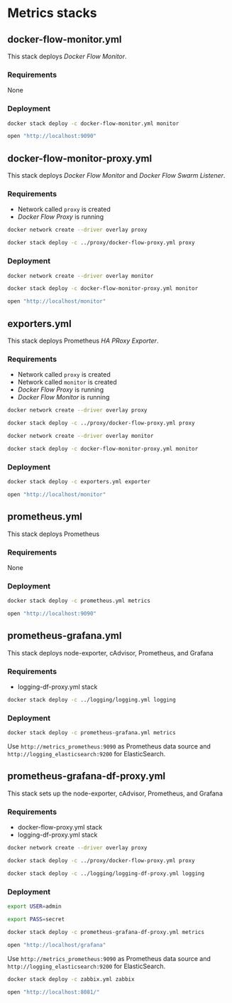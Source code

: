 # Metrics stacks

## docker-flow-monitor.yml

This stack deploys *Docker Flow Monitor*.

### Requirements

None

### Deployment

```bash
docker stack deploy -c docker-flow-monitor.yml monitor

open "http://localhost:9090"
```

## docker-flow-monitor-proxy.yml

This stack deploys *Docker Flow Monitor* and *Docker Flow Swarm Listener*.

### Requirements

* Network called `proxy` is created
* *Docker Flow Proxy* is running

```bash
docker network create --driver overlay proxy

docker stack deploy -c ../proxy/docker-flow-proxy.yml proxy
```

### Deployment

```bash
docker network create --driver overlay monitor

docker stack deploy -c docker-flow-monitor-proxy.yml monitor

open "http://localhost/monitor"
```

## exporters.yml

This stack deploys Prometheus *HA PRoxy Exporter*.

### Requirements

* Network called `proxy` is created
* Network called `monitor` is created
* *Docker Flow Proxy* is running
* *Docker Flow Monitor* is running

```bash
docker network create --driver overlay proxy

docker stack deploy -c ../proxy/docker-flow-proxy.yml proxy

docker network create --driver overlay monitor

docker stack deploy -c docker-flow-monitor-proxy.yml monitor
```

### Deployment

```bash
docker stack deploy -c exporters.yml exporter

open "http://localhost/monitor"
```

## prometheus.yml

This stack deploys Prometheus

### Requirements

None

### Deployment

```bash
docker stack deploy -c prometheus.yml metrics

open "http://localhost:9090"
```

## prometheus-grafana.yml

This stack deploys node-exporter, cAdvisor, Prometheus, and Grafana

### Requirements

* logging-df-proxy.yml stack

```bash
docker stack deploy -c ../logging/logging.yml logging
```

### Deployment

```bash
docker stack deploy -c prometheus-grafana.yml metrics
```

Use `http://metrics_prometheus:9090` as Prometheus data source and `http://logging_elasticsearch:9200` for ElasticSearch.

## prometheus-grafana-df-proxy.yml

This stack sets up the node-exporter, cAdvisor, Prometheus, and Grafana

### Requirements

* docker-flow-proxy.yml stack
* logging-df-proxy.yml stack

```bash
docker network create --driver overlay proxy

docker stack deploy -c ../proxy/docker-flow-proxy.yml proxy

docker stack deploy -c ../logging/logging-df-proxy.yml logging
```

### Deployment

```bash
export USER=admin

export PASS=secret

docker stack deploy -c prometheus-grafana-df-proxy.yml metrics

open "http://localhost/grafana"
```

Use `http://metrics_prometheus:9090` as Prometheus data source and `http://logging_elasticsearch:9200` for ElasticSearch.





```bash
docker stack deploy -c zabbix.yml zabbix

open "http://localhost:8081/"
```